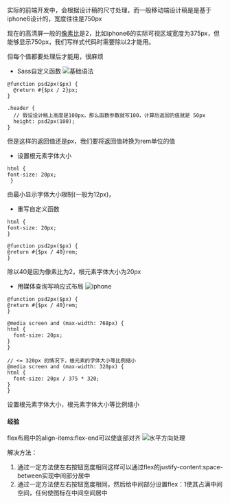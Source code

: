 实际的前端开发中，会根据设计稿的尺寸处理，而一般移动端设计稿是是基于iphone6设计的，宽度往往是750px

现在的高清屏一般的[像素比](https://baike.baidu.com/item/%E5%83%8F%E7%B4%A0%E6%AF%94/6189326?fr=aladdin)是2，比如iphone6的实际可视区域宽度为375px，但能够显示750px，我们写样式代码时需要除以2才能用。

但每个值都要处理后才能用，很麻烦

+ Sass自定义函数
![基础语法](https://document.youkeda.com/P3-3-HTML-CSS/2/4.jpg?x-oss-process=image/resize,w_800/watermark,image_d2F0ZXJtYXNrLnBuZz94LW9zcy1wcm9jZXNzPWltYWdlL3Jlc2l6ZSx3XzEwMA==,t_60,g_se,x_10,y_10)

```
@function psd2px($px) {
  @return #{$px / 2}px;
}

.header {
  // 假设设计稿上高度是100px，那么函数参数就写100，计算后返回的值就是 50px
  height: psd2px(100);
}
```

但是这样的返回值还是px，我们要将返回值转换为rem单位的值

  + 设置根元素字体大小
  ```
  html {
  font-size: 20px;
   }
  ```
  由最小显示字体大小限制(一般为12px)，
  + 重写自定义函数
  ```
  html {
  font-size: 20px;
}

@function psd2px($px) {
  @return #{$px / 40}rem;
}
```
除以40是因为像素比为2，根元素字体大小为20px

  + 用媒体查询写响应式布局
  ![iphone](https://document.youkeda.com/P3-3-HTML-CSS/2/3.jpg?x-oss-process=image/resize,w_800/watermark,image_d2F0ZXJtYXNrLnBuZz94LW9zcy1wcm9jZXNzPWltYWdlL3Jlc2l6ZSx3XzEwMA==,t_60,g_se,x_10,y_10)

  ```
  @function psd2px($px) {
  @return #{$px / 40}rem;
}

@media screen and (max-width: 768px) {
  html {
    font-size: 20px;
  }
}

// <= 320px 的情况下，根元素的字体大小等比例缩小
@media screen and (max-width: 320px) {
  html {
    font-size: 20px / 375 * 320;
  }
}
  ```
  设置根元素字体大小，根元素字体大小等比例缩小

#### 经验
flex布局中的align-items:flex-end可以使底部对齐
![水平方向处理](https://document.youkeda.com/P3-3-HTML-CSS/2/9.jpg?x-oss-process=image/resize,w_800/watermark,image_d2F0ZXJtYXNrLnBuZz94LW9zcy1wcm9jZXNzPWltYWdlL3Jlc2l6ZSx3XzEwMA==,t_60,g_se,x_10,y_10)

解决方法：
  1. 通过一定方法使左右按钮宽度相同这样可以通过flex的justify-content:space-between实现中间部分居中
  1. 通过一定方法使左右按钮宽度相同，然后给中间部分设置flex：1使其占满中间空间，任何使图标在中间空间居中

